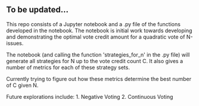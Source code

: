 ## To be updated...

This repo consists of a Jupyter notebook and a .py file of the functions developed in the notebook.  The notebook is initial work towards developing and demonstrating the optimal vote credit amount for a quadratic vote of N-issues.  

The notebook (and calling the function 'strategies_for_n' in the .py file) will generate all strategies for N up to the vote credit count C.  It also gives a number of metrics for each of these strategy sets.

Currently trying to figure out how these metrics determine the best number of C given N.

Future explorations include:
    1. Negative Voting
    2. Continuous Voting